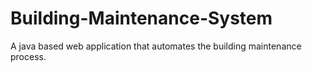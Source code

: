 # Building-Maintenance-System
A java based web application that automates the building maintenance process.
